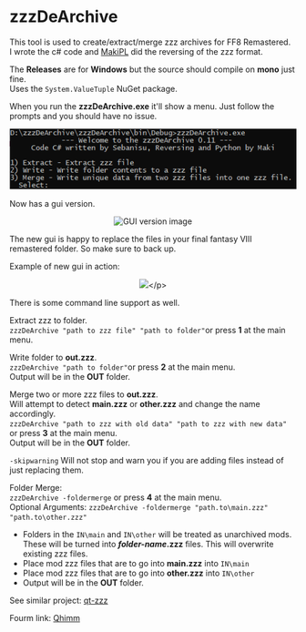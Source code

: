 # zzzDeArchive
This tool is used to create/extract/merge zzz archives for FF8 Remastered.</br>
I wrote the c# code and [MakiPL](https://github.com/MaKiPL) did the reversing of the zzz format.

The __Releases__ are for __Windows__ but the source should compile on __mono__ just fine.</br> Uses the `System.ValueTuple` NuGet package.

When you run the __zzzDeArchive.exe__ it'll show a menu. Just follow the prompts and you should have no issue.<p align="center">
![Main menu image](https://raw.githubusercontent.com/Sebanisu/zzzDeArchive/master/img/mainmenu.png)</p>
Now has a gui version.<p align="center">
![GUI version image](https://user-images.githubusercontent.com/1035905/65191880-5a0d5d00-da43-11e9-91c4-df7d9dbe4bfc.png)</p>
The new gui is happy to replace the files in your final fantasy VIII remastered folder. So make sure to back up.

Example of new gui in action:<p align="center">
[![](http://img.youtube.com/vi/bCKF29iVi_c/0.jpg)](http://www.youtube.com/watch?v=bCKF29iVi_c "https://i.ytimg.com/vi/bCKF29iVi_c/hqdefault.jpg?sqp=-oaymwEZCPYBEIoBSFXyq4qpAwsIARUAAIhCGAFwAQ==&rs=AOn4CLAI_1oEDQA1dqv2v4gXsXwW0XUoqA")</p>

There is some command line support as well.

Extract zzz to folder.<br/>
`zzzDeArchive "path to zzz file" "path to folder"`or press __1__ at the main menu.<br/>

Write folder to __out.zzz__.<br/>
`zzzDeArchive "path to folder"`or press __2__ at the main menu.<br/>
Output will be in the __OUT__ folder.

Merge two or more zzz files to __out.zzz__.<br/>
Will attempt to detect __main.zzz__ or __other.zzz__ and change the name accordingly.<br/>
`zzzDeArchive "path to zzz with old data" "path to zzz with new data"` or press __3__ at the main menu.<br/>
Output will be in the __OUT__ folder.

`-skipwarning`
Will not stop and warn you if you are adding files instead of just replacing them.

Folder Merge:<br/>
`zzzDeArchive -foldermerge` or press __4__ at the main menu.<br/>
Optional Arguments:
`zzzDeArchive -foldermerge "path.to\main.zzz" "path.to\other.zzz"`<br/>

- Folders in the `IN\main` and `IN\other` will be treated as unarchived mods. These will be turned into ___folder-name_.zzz__ files. This will overwrite existing zzz files.<br/>
- Place mod zzz files that are to go into __main.zzz__ into `IN\main`<br/>
- Place mod zzz files that are to go into __other.zzz__ into `IN\other`<br/>
- Output will be in the __OUT__ folder.

See similar project: [qt-zzz](https://github.com/myst6re/qt-zzz)

Fourm link: [Qhimm](http://forums.qhimm.com/index.php?topic=19209.msg267708#msg267708)
